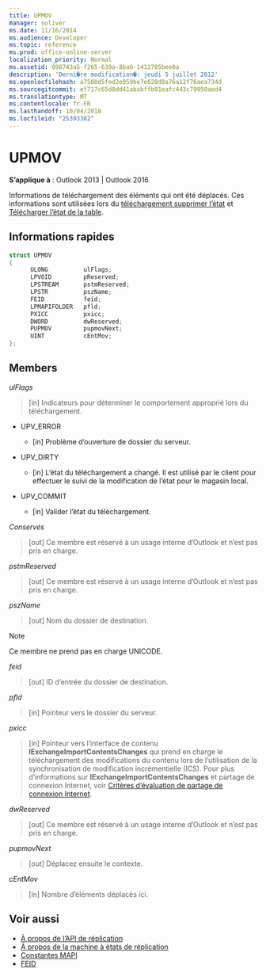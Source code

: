 ```yaml
---
title: UPMOV
manager: soliver
ms.date: 11/16/2014
ms.audience: Developer
ms.topic: reference
ms.prod: office-online-server
localization_priority: Normal
ms.assetid: 098743a5-f265-639a-8ba6-1412705bee0a
description: 'Derni�re modification�: jeudi 5 juillet 2012'
ms.openlocfilehash: a7588d5fed2e059be7e628d8a76a12f76aea734d
ms.sourcegitcommit: ef717c65d8dd41ababffb01eafc443c79950aed4
ms.translationtype: MT
ms.contentlocale: fr-FR
ms.lasthandoff: 10/04/2018
ms.locfileid: "25393382"
---
```

# <a name="upmov"></a>UPMOV
 
**S’applique à** : Outlook 2013 | Outlook 2016 
  
Informations de téléchargement des éléments qui ont été déplacés. Ces informations sont utilisées lors du [téléchargement supprimer l’état](upload-delete-status-state.md) et [Télécharger l’état de la table](upload-table-state.md).
  
## <a name="quick-info"></a>Informations rapides

```cpp
struct UPMOV 
{ 
      ULONG          ulFlags; 
      LPVOID         pReserved; 
      LPSTREAM       pstmReserved; 
      LPSTR          pszName; 
      FEID           feid; 
      LPMAPIFOLDER   pfld; 
      PXICC          pxicc; 
      DWORD          dwReserved; 
      PUPMOV         pupmovNext; 
      UINT           cEntMov; 
};
```

## <a name="members"></a>Members

_ulFlags_
  
> [in] Indicateurs pour déterminer le comportement approprié lors du téléchargement.
    
  - UPV_ERROR
    
    - [in] Problème d’ouverture de dossier du serveur.
    
  - UPV_DIRTY
    
    - [in] L’état du téléchargement a changé. Il est utilisé par le client pour effectuer le suivi de la modification de l’état pour le magasin local.
    
  - UPV_COMMIT
    
    - [in] Valider l’état du téléchargement.
    
_Conservés_
  
>  [out] Ce membre est réservé à un usage interne d’Outlook et n’est pas pris en charge. 
    
_pstmReserved_
  
>  [out] Ce membre est réservé à un usage interne d’Outlook et n’est pas pris en charge. 
    
_pszName_
  
>  [out] Nom du dossier de destination. 
    
  > [!NOTE]
  > Ce membre ne prend pas en charge UNICODE. 
  
_feid_
  
>  [out] ID d’entrée du dossier de destination. 
    
_pfld_
  
>  [in] Pointeur vers le dossier du serveur. 
    
_pxicc_
  
>  [in] Pointeur vers l’interface de contenu **IExchangeImportContentsChanges** qui prend en charge le téléchargement des modifications du contenu lors de l’utilisation de la synchronisation de modification incrémentielle (ICS). Pour plus d’informations sur **IExchangeImportContentsChanges** et partage de connexion Internet, voir [Critères d’évaluation de partage de connexion Internet](https://msdn.microsoft.com/library/aa579252%28EXCHG.80%29.aspx).
    
_dwReserved_
  
>  [out] Ce membre est réservé à un usage interne d’Outlook et n’est pas pris en charge. 
    
_pupmovNext_
  
>  [out] Déplacez ensuite le contexte. 
    
_cEntMov_
  
>  [in] Nombre d’éléments déplacés ici. 
    
## <a name="see-also"></a>Voir aussi

- [À propos de l’API de réplication](about-the-replication-api.md)
- [À propos de la machine à états de réplication](about-the-replication-state-machine.md)
- [Constantes MAPI](mapi-constants.md)
- [FEID](feid.md)

